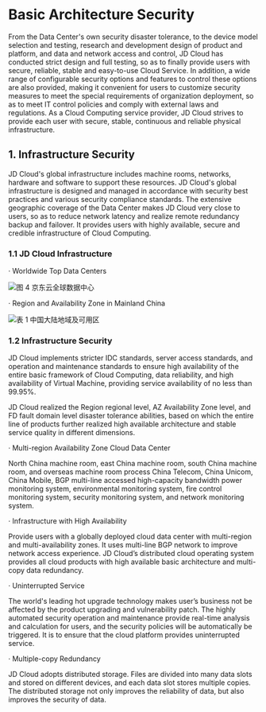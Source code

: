 # Basic Architecture Security

From the Data Center's own security disaster tolerance, to the device model selection and testing, research and development design of product and platform, and data and network access and control, JD Cloud has conducted strict design and full testing, so as to finally provide users with secure, reliable, stable and easy-to-use Cloud Service. In addition, a wide range of configurable security options and features to control these options are also provided, making it convenient for users to customize security measures to meet the special requirements of organization deployment, so as to meet IT control policies and comply with external laws and regulations. As a Cloud Computing service provider, JD Cloud strives to provide each user with secure, stable, continuous and reliable physical infrastructure.

## 1. Infrastructure Security

JD Cloud's global infrastructure includes machine rooms, networks, hardware and software to support these resources. JD Cloud's global infrastructure is designed and managed in accordance with security best practices and various security compliance standards. The extensive geographic coverage of the Data Center makes JD Cloud very close to users, so as to reduce network latency and realize remote redundancy backup and failover. It provides users with highly available, secure and credible infrastructure of Cloud Computing.

### 1.1 JD Cloud Infrastructure

· Worldwide Top Data Centers


![图 4 京东云全球数据中心](https://github.com/jdcloudcom/cn/blob/edit/image/Security-Information/global11.jpg)


· Region and Availability Zone in Mainland China


![表 1 中国大陆地域及可用区](https://github.com/jdcloudcom/cn/blob/edit/image/Security-Information/domestic3.jpg)



### 1.2 Infrastructure Security

JD Cloud implements stricter IDC standards, server access standards, and operation and maintenance standards to ensure high availability of the entire basic framework of Cloud Computing, data reliability, and high availability of Virtual Machine, providing service availability of no less than 99.95%.

JD Cloud realized the Region regional level, AZ Availability Zone level, and FD fault domain level disaster tolerance abilities, based on which the entire line of products further realized high available architecture and stable service quality in different dimensions.

· Multi-region Availability Zone Cloud Data Center

North China machine room, east China machine room, south China machine room, and overseas machine room process China Telecom, China Unicom, China Mobile, BGP multi-line accessed high-capacity bandwidth power monitoring system, environmental monitoring system, fire control monitoring system, security monitoring system, and network monitoring system.

· Infrastructure with High Availability

Provide users with a globally deployed cloud data center with multi-region and multi-availability zones. It uses multi-line BGP network to improve network access experience. JD Cloud’s distributed cloud operating system provides all cloud products with high available basic architecture and multi-copy data redundancy.

· Uninterrupted Service

The world's leading hot upgrade technology makes user’s business not be affected by the product upgrading and vulnerability patch. The highly automated security operation and maintenance provide real-time analysis and calculation for users, and the security policies will be automatically be triggered. It is to ensure that the cloud platform provides uninterrupted service.

· Multiple-copy Redundancy

JD Cloud adopts distributed storage. Files are divided into many data slots and stored on different devices, and each data slot stores multiple copies. The distributed storage not only improves the reliability of data, but also improves the security of data.
